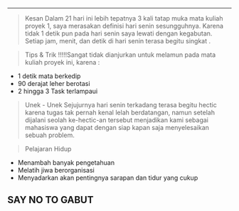 ************************
> Kesan
	Dalam 21 hari ini lebih tepatnya 3 kali tatap muka mata kuliah proyek 1, saya merasakan definisi hari senin sesungguhnya. Karena tidak 1 detik pun pada hari senin saya lewati dengan kegabutan. Setiap jam, menit, dan detik di hari senin terasa begitu singkat .

> Tips & Trik
	!!!!!Sangat tidak dianjurkan untuk melamun pada mata kuliah proyek ini, karena :
* 1 detik mata berkedip
* 90 derajat leher berotasi
* 2 hingga 3 Task terlampaui

> Unek - Unek
	Sejujurnya hari senin terkadang terasa begitu hectic karena tugas tak pernah kenal lelah berdatangan, namun setelah dijalani seolah ke-hectic-an tersebut menjadikan kami sebagai mahasiswa yang dapat dengan siap kapan saja menyelesaikan sebuah problem.

> Pelajaran Hidup
* Menambah banyak pengetahuan
* Melatih jiwa berorganisasi
* Menyadarkan akan pentingnya sarapan dan tidur yang cukup

## SAY NO TO GABUT